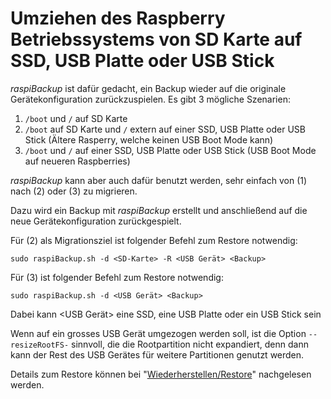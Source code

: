 # Umziehen des Raspberry Betriebssystems von SD Karte auf SSD, USB Platte oder USB Stick

*raspiBackup* ist dafür gedacht, ein Backup wieder auf die originale
Gerätekonfiguration zurückzuspielen. Es gibt 3 mögliche Szenarien:

1. `/boot` und `/` auf SD Karte
2. `/boot` auf SD Karte und `/` extern auf einer SSD, USB Platte oder USB Stick
   (Ältere Rasperry, welche keinen USB Boot Mode kann)
3. `/boot` und `/` auf einer SSD, USB Platte oder USB Stick
   (USB Boot Mode auf neueren Raspberries)

*raspiBackup* kann aber auch dafür benutzt werden, sehr einfach von (1) nach (2) oder (3) zu migrieren.

Dazu wird ein Backup mit *raspiBackup* erstellt und anschließend auf die neue Gerätekonfiguration zurückgespielt.

Für (2) als Migrationsziel ist folgender Befehl zum Restore notwendig:

```
sudo raspiBackup.sh -d <SD-Karte> -R <USB Gerät> <Backup>
```

Für (3) ist folgender Befehl zum Restore notwendig:

```
sudo raspiBackup.sh -d <USB Gerät> <Backup>
```

Dabei kann <USB Gerät> eine SSD, eine USB Platte oder ein USB Stick sein


Wenn auf ein grosses USB Gerät umgezogen werden soll, ist die Option
`--resizeRootFS-` sinnvoll, die die Rootpartition nicht expandiert, denn dann kann
der Rest des USB Gerätes für weitere Partitionen genutzt werden.

Details zum Restore können bei "[Wiederherstellen/Restore](restore.md)" nachgelesen werden.


[.status]: rst
[.source]: https://www.linux-tips-and-tricks.de/de/raspibackupcategoried/592-umziehen-des-raspberry-betriebssystems-von-sd-karte-auf-ssd-usb-platte-oder-usb-stick
[.source]: https://www.linux-tips-and-tricks.de/en/raspibackupcategorye/593-migrate-the-raspberry-os-from-sd-card-to-ssd-usb-disk-or-usb-pen-drive

